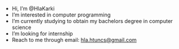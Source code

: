 - Hi, I’m @HlaKarki
- I’m interested in computer programming
- I’m currently studying to obtain my bachelors degree in computer science
- I’m looking for internship
- Reach to me through email: hla.htuncs@gmail.com 

<!---
HlaKarki/HlaKarki is a ✨ special ✨ repository because its `README.md` (this file) appears on your GitHub profile.
You can click the Preview link to take a look at your changes.
--->

